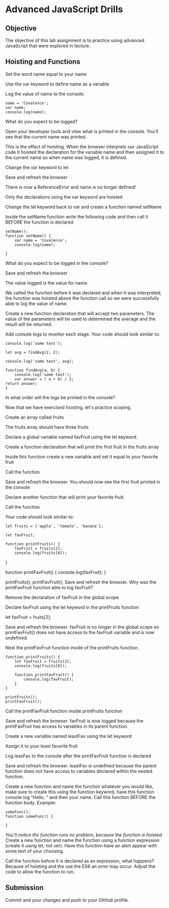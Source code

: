 # Advanced JavaScript Drills

## Objective

The objective of this lab assignment is to practice using advanced JavaScript that were explored in lecture.

## Hoisting and Functions
Set the word name equal to your name

Use the var keyword to define name as a variable

Log the value of name to the console:

    name = 'Covalence';
    var name;
    console.log(name);

What do you expect to be logged?

Open your developer tools and view what is printed in the console. You'll see that the current name was printed.

This is the effect of hoisting. When the browser interprets our JavaScript code it hoisted the declaration for the variable name and then assigned it to the current name so when name was logged, it is defined.

Change the var keyword to let

Save and refresh the browser

There is now a ReferenceError and name is no longer defined!

Only the declarations using the var keyword are hoisted

Change the let keyword back to var and create a function named setName

Inside the setName function write the following code and then call it BEFORE the function is declared

    setName();
    function setName() {
        var name = 'Covalence';
        console.log(name);

    }
What do you expect to be logged in the console?

Save and refresh the browser

The value logged is the value for name.

We called the function before it was declared and when it was interpreted, the function was hoisted above the function call so we were successfully able to log the value of name.

Create a new function declaration that will accept two parameters. The value of the parameters will be used to determined the average and the result will be returned.

Add console logs to monitor each stage. Your code should look similar to:

    console.log('some text');
    
    let avg = findAvg(2, 2);
    
    console.log('some text', avg);
    
    function findAvg(a, b) {
        console.log('some text');
        var answer = ( a + b) / 2;
    return answer;
    }

In what order will the logs be printed in the console?

Now that we have exercised hoisting, let's practice scoping.

Create an array called fruits

The fruits array should have three fruits

Declare a global variable named favFruit using the let keyword.

Create a function declaration that will print the first fruit in the fruits array

Inside this function create a new variable and set it equal to your favorite fruit

Call the function

Save and refresh the browser. You should now see the first fruit printed in the console

Declare another function that will print your favorite fruit.

Call the function

Your code should look similar to:
    
    let fruits = ['apple', 'tomato', 'banana'];
    
    let favFruit;
    
    function printFruits() {
        favFruit = fruits[2];
        console.log(fruits[0]);
}

function printFavFruit() {
    console.log(favFruit);
}

printFruits();
printFavFruit();
Save and refresh the browser.
Why was the printFavFruit function able to log favFruit?

Remove the declaration of favFruit in the global scope

Declare favFruit using the let keyword in the printFruits function

let favFruit = fruits[2];

Save and refresh the browser. favFruit is no longer in the global scope so printFavFruit() does not have access to the favFruit variable and is now undefined.

Nest the printFavFruit function inside of the printFruits function.

    function printFruits() {
        let favFruit = fruits[2];
        console.log(fruits[0]);

        function printFavFruit() {
            console.log(favFruit);
        }
    }

    printFruits();
    printFavFruit();
Call the printFavFruit function inside printFruits function

Save and refresh the browser. favFruit is now logged because the printFavFruit has access to variables in its parent function.

Create a new variable named leastFav using the let keyword

Assign it to your least favorite fruit

Log leasFav to the console after the printFavFruit function is declared

Save and refresh the browser. leastFav is undefined because the parent function does not have access to variables declared within the nested function.

Create a new function and name the function whatever you would like, make sure to create this using the function keyword, have this function console.log “Hello, “ and then your name. Call this function BEFORE the function body. Example:
    
    someFunc();
    function someFunc() {

    }
*You’ll notice the function runs no problem, because the function is hoisted*
Create a new function and name the function using a function expression (create it using let, not ver). Have this function have an alert appear with some text of your choosing.

Call the function before it is declared as an expression, what happens? Because of hoisting and the use the ES6 an error may occur. Adjust the code to allow the function to run.

## Submission
Commit and your changes and push to your GitHub profile.

